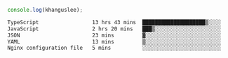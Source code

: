 ```js
console.log(khanguslee);
```

<!--START_SECTION:waka-->

```txt
TypeScript                 13 hrs 43 mins  ████████████████████▒░░░░   81.28 %
JavaScript                 2 hrs 20 mins   ███▒░░░░░░░░░░░░░░░░░░░░░   13.86 %
JSON                       23 mins         ▓░░░░░░░░░░░░░░░░░░░░░░░░   02.31 %
YAML                       13 mins         ▒░░░░░░░░░░░░░░░░░░░░░░░░   01.37 %
Nginx configuration file   5 mins          ░░░░░░░░░░░░░░░░░░░░░░░░░   00.52 %
```

<!--END_SECTION:waka-->

<!--
**khanguslee/khanguslee** is a ✨ _special_ ✨ repository because its `README.md` (this file) appears on your GitHub profile.

Here are some ideas to get you started:

- 🔭 I’m currently working on ...
- 🌱 I’m currently learning ...
- 👯 I’m looking to collaborate on ...
- 🤔 I’m looking for help with ...
- 💬 Ask me about ...
- 📫 How to reach me: ...
- 😄 Pronouns: ...
- ⚡ Fun fact: ...
-->
